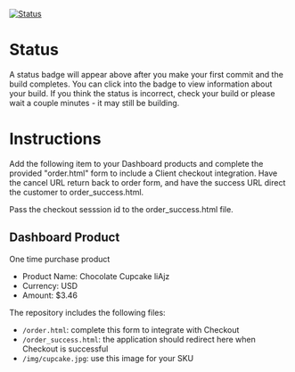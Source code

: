 [![Status](https://img.shields.io/badge/status-NOT%20SUBMITTABLE%20COMMIT:%20b40d6e41d02cfc82c378994ee985cb6abce0f237-critical.svg)](https://github.com/crowdbotics-challenges/bakery_scaffold_0siyrTLvKD5aSYRC/commit/b40d6e41d02cfc82c378994ee985cb6abce0f237)





# Status

A status badge will appear above after you make your first commit and the build completes. You can click into the badge to view information about your build. If you think the status is incorrect, check your build or please wait a couple minutes - it may still be building.

# Instructions

Add the following item to your Dashboard products and complete the provided "order.html" form to include a Client checkout integration. Have the cancel URL return back to order form, and have the success URL direct the customer to order_success.html.

Pass the checkout sesssion id to the order_success.html file.

## Dashboard Product
One time purchase product
* Product Name: Chocolate Cupcake liAjz
* Currency: USD
* Amount: $3.46

The repository includes the following files:
* `/order.html`: complete this form to integrate with Checkout
* `/order_success.html`: the application should redirect here when Checkout is successful
* `/img/cupcake.jpg`: use this image for your SKU
